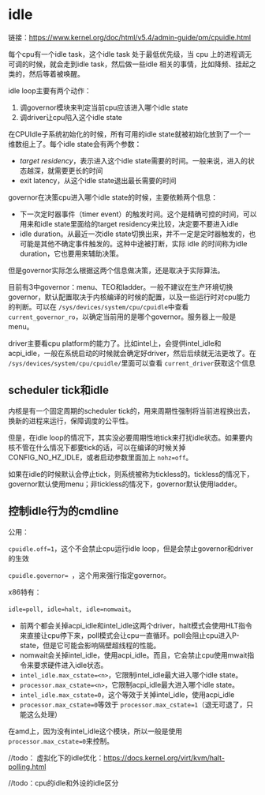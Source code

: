 # idle

链接：https://www.kernel.org/doc/html/v5.4/admin-guide/pm/cpuidle.html

每个cpu有一个idle task，这个idle task 处于最低优先级，当 cpu 上的进程调无可调的时候，就会走到idle task，然后做一些idle 相关的事情，比如降频、挂起之类的，然后等着被唤醒。

idle loop主要有两个动作：

1. 调governor模块来判定当前cpu应该进入哪个idle state
2. 调driver让cpu陷入这个idle state

在CPUIdle子系统初始化的时候，所有可用的idle state就被初始化放到了一个一维数组上了。每个idle state会有两个参数：

- *target residency*，表示进入这个idle state需要的时间。一般来说，进入的状态越深，就需要更长的时间
- exit latency，从这个idle state退出最长需要的时间



governor在决策cpu进入哪个idle state的时候，主要依赖两个信息：

- 下一次定时器事件（timer event）的触发时间。这个是精确可控的时间，可以用来和idle state里面给的target residency来比较，决定要不要进入idle
- idle duration。从最近一次idle state切换出来，并不一定是定时器触发的，也可能是其他不确定事件触发的。这种中途被打断，实际 idle 的时间称为idle duration，它也要用来辅助决策。

但是governor实际怎么根据这两个信息做决策，还是取决于实际算法。

目前有3中governor：menu、TEO和ladder。一般不建议在生产环境切换governor，默认配置取决于内核编译的时候的配置，以及一些运行时对cpu能力的判断。可以在 `/sys/devices/system/cpu/cpuidle`中查看 `current_governor_ro`，以确定当前用的是哪个governor。服务器上一般是menu。

driver主要看cpu platform的能力了。比如intel上，会提供intel_idle和acpi_idle，一般在系统启动的时候就会确定好driver，然后后续就无法更改了。在 `/sys/devices/system/cpu/cpuidle/`里面可以查看 `current_driver`获取这个信息

## scheduler tick和idle

内核是有一个固定周期的scheduler tick的，用来周期性强制将当前进程换出去，换新的进程来运行，保障调度的公平性。

但是，在idle loop的情况下，其实没必要周期性地tick来打扰idle状态。如果要内核不管在什么情况下都要tick的话，可以在编译的时候关掉CONFIG_NO_HZ_IDLE，或者启动参数里面加上 `nohz=off`。

如果在idle的时候默认会停止tick，则系统被称为tickless的。tickless的情况下，governor默认使用menu；非tickless的情况下，governor默认使用ladder。


## 控制idle行为的cmdline

公用：

`cpuidle.off=1`，这个不会禁止cpu运行idle loop，但是会禁止governor和driver的生效

`cpuidle.governor= `，这个用来强行指定governor。

x86特有：

`idle=poll, idle=halt, idle=nomwait`。

- 前两个都会关掉acpi_idle和intel_idle这两个driver，halt模式会使用HLT指令来直接让cpu停下来，poll模式会让cpu一直循环。poll会阻止cpu进入P-state，但是它可能会影响隔壁超线程的性能。
- nomwait会关掉intel_idle，使用acpi_idle。而且，它会禁止cpu使用mwait指令来要求硬件进入idle状态。
- `intel_idle.max_cstate=<n>`，它限制intel_idle最大进入哪个idle state。
- `processor.max_cstate=<n>`，它限制acpi_idle最大进入哪个idle state。
- `intel_idle.max_cstate=0`，这个等效于关掉intel_idle，使用acpi_idle
- `processor.max_cstate=0`等效于 `processor.max_cstate=1`（退无可退了，只能这么处理）

在amd上，因为没有intel_idle这个模块，所以一般是使用 `processor.max_cstate=0`来控制。


//todo： 虚拟化下的idle优化：https://docs.kernel.org/virt/kvm/halt-polling.html

//todo：cpu的idle和外设的idle区分
